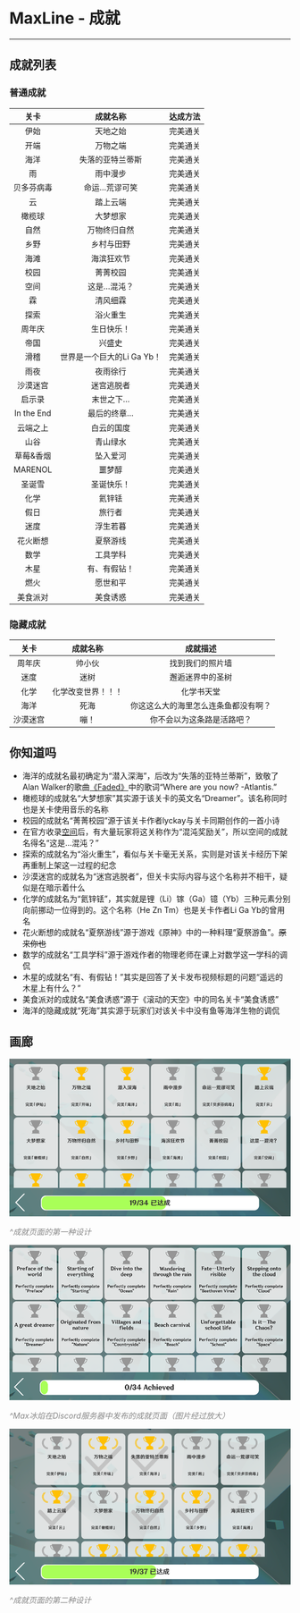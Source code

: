 # MaxLine - 成就
*****
## 成就列表
### 普通成就
|     关卡     |       成就名称        | 达成方法 |
|:----------:|:-----------------:|:----:|
|     伊始     |       天地之始        | 完美通关 |
|     开端     |       万物之端        | 完美通关 |
|     海洋     |     失落的亚特兰蒂斯      | 完美通关 |
|     雨      |       雨中漫步        | 完美通关 |
|   贝多芬病毒    |      命运…荒谬可笑      | 完美通关 |
|     云      |       踏上云端        | 完美通关 |
|    橄榄球     |       大梦想家        | 完美通关 |
|     自然     |      万物终归自然       | 完美通关 |
|     乡野     |       乡村与田野       | 完美通关 |
|     海滩     |       海滨狂欢节       | 完美通关 |
|     校园     |       菁菁校园        | 完美通关 |
|     空间     |      这是…混沌？       | 完美通关 |
|     霖      |       清风细霖        | 完美通关 |
|     探索     |       浴火重生        | 完美通关 |
|    周年庆     |       生日快乐！       | 完美通关 |
|     帝国     |        兴盛史        | 完美通关 |
|     滑稽     | 世界是一个巨大的Li Ga Yb！ | 完美通关 |
|     雨夜     |       夜雨徐行        | 完美通关 |
|    沙漠迷宫    |       迷宫逃脱者       | 完美通关 |
|    启示录     |       末世之下…       | 完美通关 |
| In the End |      最后的终章…       | 完美通关 |
|    云端之上    |       白云的国度       | 完美通关 |
|     山谷     |       青山绿水        | 完美通关 |
|   草莓&香烟    |       坠入爱河        | 完美通关 |
|  MARENOL   |        噩梦醇        | 完美通关 |
|    圣诞雪     |       圣诞快乐！       | 完美通关 |
|     化学     |        氦锌铥        | 完美通关 |
|     假日     |        旅行者        | 完美通关 |
|     迷度     |       浮生若暮        | 完美通关 |
|    花火断想    |       夏祭游线        | 完美通关 |
|     数学     |       工具学科        | 完美通关 |
|     木星     |      有、有假钻！       | 完美通关 |
|     燃火     |       愿世和平        | 完美通关 |
|    美食派对    |       美食诱惑        | 完美通关 |

### 隐藏成就
|  关卡  |   成就名称    |        成就描述        |
|:----:|:---------:|:------------------:|
| 周年庆  |    帅小伙    |      找到我们的照片墙      |
|  迷度  |    迷树     |      邂逅迷界中的圣树      |
|  化学  | 化学改变世界！！！ |       化学书天堂        |
|  海洋  |    死海     | 你这这么大的海里怎么连条鱼都没有啊？ |
| 沙漠迷宫 |    嘣！     |   你不会以为这条路是活路吧？    |

## 你知道吗
* 海洋的成就名最初确定为“潜入深海”，后改为“失落的亚特兰蒂斯”，致敬了Alan Walker的歌曲[《Faded》](https://music.163.com/#/song?id=36990266)中的歌词“Where are you now? -Atlantis.”
* 橄榄球的成就名“大梦想家”其实源于该关卡的英文名“Dreamer”。该名称同时也是关卡使用音乐的名称
* 校园的成就名“菁菁校园”源于该关卡作者lyckay与关卡同期创作的一首小诗
* 在官方收录[空间](https://www.bilibili.com/video/BV1Ex4y117sm)后，有大量玩家将这关称作为“混沌奖励关”，所以空间的成就名得名“这是…混沌？”
* 探索的成就名为“浴火重生”，看似与关卡毫无关系，实则是对该关卡经历下架再重制上架这一过程的纪念
* 沙漠迷宫的成就名为“迷宫逃脱者”，但关卡实际内容与这个名称并不相干，疑似是在暗示着什么
* 化学的成就名为“氦锌铥”，其实就是锂（Li）镓（Ga）镱（Yb）三种元素分别向前挪动一位得到的。这个名称（He Zn Tm）也是关卡作者Li Ga Yb的曾用名
* 花火断想的成就名“夏祭游线”源于游戏《原神》中的一种料理“夏祭游鱼”。~~原来你也~~
* 数学的成就名“工具学科”源于游戏作者的物理老师在课上对数学这一学科的调侃
* 木星的成就名“有、有假钻！”其实是回答了关卡发布视频标题的问题“遥远的木星上有什么？”
* 美食派对的成就名“美食诱惑”源于《滚动的天空》中的同名关卡“美食诱惑”
* 海洋的隐藏成就“死海”其实源于玩家们对该关卡中没有鱼等海洋生物的调侃

## 画廊
![achievement1](img/achievement1.png)
<body>
    <span style="color: #888888; ">
        <i>
            ^成就页面的第一种设计
        </i>
    </span>
</body>

![achievement2](img/achievement2.png)
<body>
    <span style="color: #888888; ">
        <i>
            ^Max冰焰在Discord服务器中发布的成就页面（图片经过放大）
        </i>
    </span>
</body>

![achievement3](img/achievement3.jpg)
<body>
    <span style="color: #888888; ">
        <i>
            ^成就页面的第二种设计
        </i>
    </span>
</body>